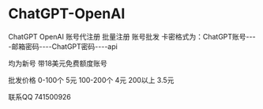 # ChatGPT-OpenAI
ChatGPT OpenAI 账号代注册 批量注册 账号批发
卡密格式为：ChatGPT账号----邮箱密码----ChatGPT密码----api 

均为新号 带18美元免费额度账号

批发价格
0-100个  5元
100-200个 4元
200以上 3.5元

联系QQ 741500926
